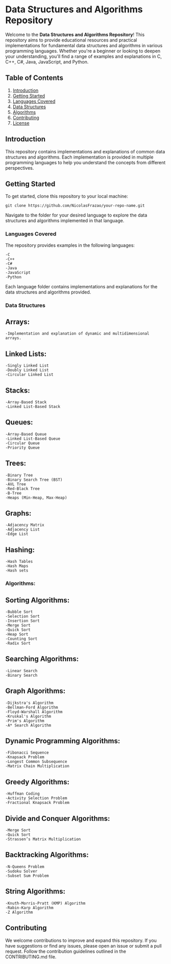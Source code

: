 # Data Structures and Algorithms Repository

Welcome to the **Data Structures and Algorithms Repository**! This repository aims to provide educational resources and practical implementations for fundamental data structures and algorithms in various programming languages. Whether you're a beginner or looking to deepen your understanding, you'll find a range of examples and explanations in C, C++, C#, Java, JavaScript, and Python.

## Table of Contents

1. [Introduction](#introduction)
2. [Getting Started](#getting-started)
3. [Languages Covered](#languages-covered)
4. [Data Structures](#data-structures)
5. [Algorithms](#algorithms)
6. [Contributing](#contributing)
7. [License](#license)

## Introduction

This repository contains implementations and explanations of common data structures and algorithms. Each implementation is provided in multiple programming languages to help you understand the concepts from different perspectives. 

## Getting Started

To get started, clone this repository to your local machine:

```
git clone https://github.com/NicolasFrazao/your-repo-name.git
```

Navigate to the folder for your desired language to explore the data structures and algorithms implemented in that language.

### Languages Covered

The repository provides examples in the following languages:

    -C
    -C++
    -C#
    -Java
    -JavaScript
    -Python
Each language folder contains implementations and explanations for the data structures and algorithms provided.

### Data Structures

## Arrays:

    -Implementation and explanation of dynamic and multidimensional arrays.

## Linked Lists:
    
    -Singly Linked List
    -Doubly Linked List
    -Circular Linked List

## Stacks:
    
    -Array-Based Stack
    -Linked List-Based Stack

## Queues:
    
    -Array-Based Queue
    -Linked List-Based Queue
    -Circular Queue
    -Priority Queue

## Trees:
    
    -Binary Tree
    -Binary Search Tree (BST)
    -AVL Tree
    -Red-Black Tree
    -B-Tree
    -Heaps (Min-Heap, Max-Heap)

## Graphs: 

    -Adjacency Matrix
    -Adjacency List
    -Edge List

## Hashing:

    -Hash Tables
    -Hash Maps
    -Hash sets

### Algorithms:

## Sorting Algorithms:
    
    -Bubble Sort
    -Selection Sort
    -Insertion Sort
    -Merge Sort
    -Quick Sort
    -Heap Sort
    -Counting Sort
    -Radix Sort

## Searching Algorithms:
    
    -Linear Search
    -Binary Search

## Graph Algorithms: 
    
    -Dijkstra's Algorithm
    -Bellman-Ford Algorithm
    -Floyd-Warshall Algorithm
    -Kruskal's Algorithm
    -Prim's Algorithm
    -A* Search Algorithm

## Dynamic Programming Algorithms: 

    -Fibonacci Sequence
    -Knapsack Problem
    -Longest Common Subsequence
    -Matrix Chain Multiplication

## Greedy Algorithms:

    -Huffman Coding
    -Activity Selection Problem
    -Fractional Knapsack Problem

## Divide and Conquer Algorithms:

    -Merge Sort
    -Quick Sort
    -Strassen’s Matrix Multiplication

## Backtracking Algorithms:

    -N-Queens Problem
    -Sudoku Solver
    -Subset Sum Problem

## String Algorithms:

    -Knuth-Morris-Pratt (KMP) Algorithm
    -Rabin-Karp Algorithm
    -Z Algorithm

## Contributing ##
We welcome contributions to improve and expand this repository. If you have suggestions or find any issues, please open an issue or submit a pull request. Follow the contribution guidelines outlined in the CONTRIBUTING.md file.